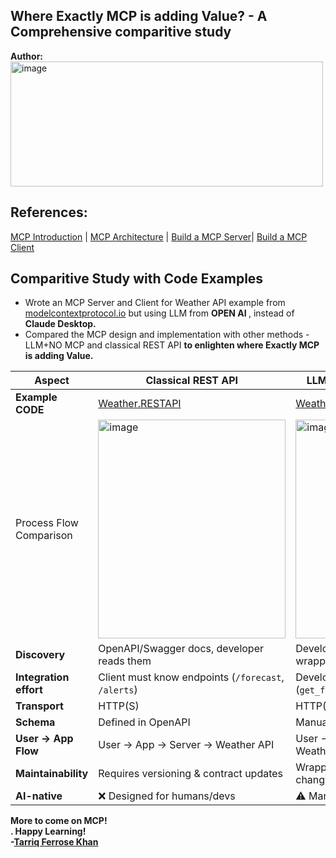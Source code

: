 <h2>Where Exactly MCP is adding Value? - A Comprehensive comparitive study</h2>
<b>Author:</b> <br>
<a href="https://www.linkedin.com/in/tarriq-ferrose-khan-ba527080" target="_blank"><img width="500" height="200" alt="image" src="https://github.com/user-attachments/assets/bc2bb7dc-6855-4222-b866-a80524c31089" /></a>

<h2>References:</h2>
<a href="https://modelcontextprotocol.io/docs/getting-started/intro" target="_blank">MCP Introduction</a> | <a href="https://modelcontextprotocol.io/docs/learn/architecture" target="_blank">MCP Architecture</a> | 
<a href="https://modelcontextprotocol.io/docs/develop/build-server" target="_blank">Build a MCP Server</a>| <a href="https://modelcontextprotocol.io/docs/develop/build-client" target="_blank">Build a MCP Client</a>

<h2>Comparitive Study with Code Examples</h2>
<ul>
  <li>Wrote an MCP Server and Client for Weather API example from <a href="https://modelcontextprotocol.io/docs/getting-started/intro">modelcontextprotocol.io</a> but using LLM from <b>OPEN AI </b>, instead of <b>Claude Desktop.</b></li>
  <li>Compared the MCP design and implementation with other methods - LLM+NO MCP and classical REST API <b>to enlighten where Exactly MCP is adding Value.</b></li>
</ul>
  <table>
    <thead>
      <tr>
        <th>Aspect</th>
        <th>Classical REST API</th>
        <th>LLM + Custom Wrapper (No MCP)</th>
        <th>MCP (Model Context Protocol)</th>
      </tr>
    </thead>
    <tbody>
      <tr>
        <td><b>Example CODE</b></td>
        <td><a href="https://github.com/tarriqferrosekhan/AI_DEV/tree/main/03_mcp/Weather.RESTAPI" target="_blank">Weather.RESTAPI</a></td>
        <td><a href="https://github.com/tarriqferrosekhan/AI_DEV/tree/main/03_mcp/Weather.OpenAI.NOMCP" target="_blank">Weather.OpenAI.NOMCP</a></td>
        <td><a href="https://github.com/tarriqferrosekhan/AI_DEV/tree/main/03_mcp/Weather.OpenAI.MCP" target="_blank">Weather.OpenAI.MCP</a></td>
      </tr>
        <tr>
        <td>Process Flow Comparison</td>
        <td><img width="300" height="350" alt="image" src="https://github.com/user-attachments/assets/a26f4a17-4bc7-4c87-8bb1-f495b33a41b2" /></td>
        <td><img width="300" height="350" alt="image" src="https://github.com/user-attachments/assets/352a0e1f-2ce7-4264-ab4e-bd133dfe3e44" /></td>
        <td><img width="300" height="350" alt="image" src="https://github.com/user-attachments/assets/c34f56ce-1d42-43a8-91b2-d894e996125d"/></td>
      </tr>
      <tr>
        <td><strong>Discovery</strong></td>
        <td>OpenAPI/Swagger docs, developer reads them</td>
        <td>Developer manually defines schemas &amp; wrappers</td>
        <td>Client calls <code>list_tools</code> → server advertises tools dynamically</td>
      </tr>
      <tr>
        <td><strong>Integration effort</strong></td>
        <td>Client must know endpoints (<code>/forecast</code>, <code>/alerts</code>)</td>
        <td>Developer writes glue code (<code>get_forecast</code>, <code>get_alerts</code>)</td>
        <td>Zero glue code: tools + schemas are self-described</td>
      </tr>
      <tr>
        <td><strong>Transport</strong></td>
        <td>HTTP(S)</td>
        <td>HTTP(S) via wrapper</td>
        <td>JSON-RPC (stdio, WebSocket, SSE)</td>
      </tr>
      <tr>
        <td><strong>Schema</strong></td>
        <td>Defined in OpenAPI</td>
        <td>Manually replicated in client code</td>
        <td>JSON Schema returned by server</td>
      </tr>
      <tr>
        <td><strong>User → App Flow</strong></td>
        <td>User → App → Server → Weather API</td>
        <td>User → LLM → Custom Wrapper → Weather API</td>
        <td>User → LLM → MCP Client → MCP Server → Weather API</td>
      </tr>
      <tr>
        <td><strong>Maintainability</strong></td>
        <td>Requires versioning &amp; contract updates</td>
        <td>Wrapper &amp; schema break when API changes</td>
        <td>Server advertises tools, client just re-fetches list</td>
      </tr>
      <tr>
        <td><strong>AI-native</strong></td>
        <td>❌ Designed for humans/devs</td>
        <td>⚠️ Manually adapted for LLMs</td>
        <td>✅ Built for LLMs &amp; agents</td>
      </tr>
    </tbody>
  </table>

  <b>More to come on MCP!<b><br>.
  <b>Happy Learning!</b><br>
  -<a href="https://www.linkedin.com/in/tarriqferrosekhan/" target="_blank">Tarriq Ferrose Khan</a>
